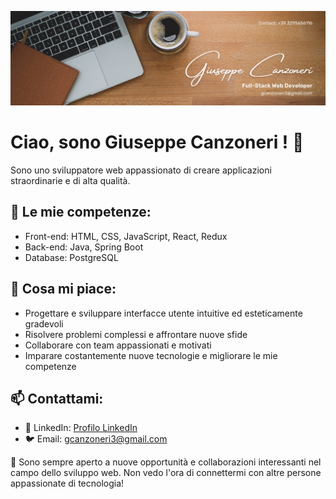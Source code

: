 ![Banner](Banner%20Linkedin.png)

# Ciao, sono Giuseppe Canzoneri ! 👋

Sono uno sviluppatore web appassionato di creare applicazioni straordinarie e di alta qualità.

## 🚀 Le mie competenze:

- Front-end: HTML, CSS, JavaScript, React, Redux
- Back-end: Java, Spring Boot
- Database: PostgreSQL

## 🌱 Cosa mi piace:

- Progettare e sviluppare interfacce utente intuitive ed esteticamente gradevoli
- Risolvere problemi complessi e affrontare nuove sfide
- Collaborare con team appassionati e motivati
- Imparare costantemente nuove tecnologie e migliorare le mie competenze

## 📫 Contattami:

- 💼 LinkedIn: [Profilo LinkedIn](www.linkedin.com/in/giuseppe-canzoneri-94828b270)
- 🐦 Email: gcanzoneri3@gmail.com

🌟 Sono sempre aperto a nuove opportunità e collaborazioni interessanti nel campo dello sviluppo web. Non vedo l'ora di connettermi con altre persone appassionate di tecnologia!
